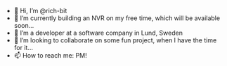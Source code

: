 - 👋 Hi, I’m @rich-bit
- 👀 I’m currently building an NVR on my free time, which will be available soon...
- 🌱 I’m a developer at a software company in Lund, Sweden
- 💞️ I’m looking to collaborate on some fun project, when I have the time for it...
- 📫 How to reach me: PM!

<!---
rich-bit/rich-bit is a ✨ special ✨ repository because its `README.md` (this file) appears on your GitHub profile.
You can click the Preview link to take a look at your changes.
--->
